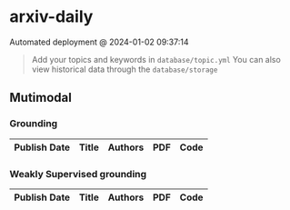 # arxiv-daily
 Automated deployment @ 2024-01-02 09:37:14
> Add your topics and keywords in `database/topic.yml` 
> You can also view historical data through the `database/storage` 

## Mutimodal

### Grounding
|Publish Date|Title|Authors|PDF|Code|
| :---: | :---: | :---: | :---: | :---: |

### Weakly Supervised grounding
|Publish Date|Title|Authors|PDF|Code|
| :---: | :---: | :---: | :---: | :---: |

